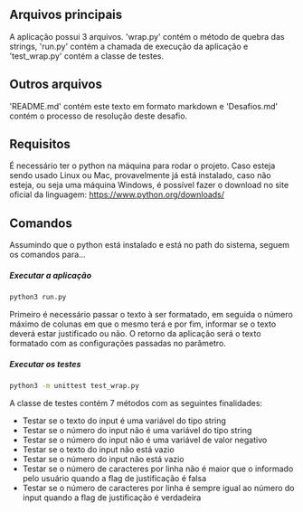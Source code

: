 ## Arquivos principais
A aplicação possui 3 arquivos. 'wrap.py' contém o método de quebra das strings, 'run.py' contém a chamada de execução da aplicação e 'test_wrap.py' contém a classe de testes.

## Outros arquivos
'README.md' contém este texto em formato markdown e 'Desafios.md' contém o processo de resolução deste desafio.

## Requisitos
É necessário ter o python na máquina para rodar o projeto. Caso esteja sendo usado Linux ou Mac, provavelmente já está instalado, caso não esteja, ou seja uma máquina Windows, é possível fazer o download no site oficial da linguagem: https://www.python.org/downloads/

## Comandos
Assumindo que o python está instalado e está no path do sistema, seguem os comandos para...

##### Executar a aplicação
```bash
python3 run.py
```
Primeiro é necessário passar o texto à ser formatado, em seguida o número máximo de colunas em que o mesmo terá e por fim, informar se o texto deverá estar justificado ou não.
O retorno da aplicação será o texto formatado com as configurações passadas no parâmetro.

##### Executar os testes
```bash
python3 -m unittest test_wrap.py
```

A classe de testes contém 7 métodos com as seguintes finalidades:
* Testar se o texto do input é uma variável do tipo string
* Testar se o número do input não é uma variável do tipo string
* Testar se o número do input não é uma variável de valor negativo
* Testar se o texto do input não está vazio
* Testar se o número do input não está vazio
* Testar se o número de caracteres por linha não é maior que o informado pelo usuário quando a flag de justificação é falsa
* Testar se o número de caracteres por linha é sempre igual ao número do input quando a flag de justificação é verdadeira